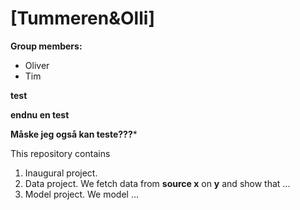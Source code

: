 # \[Tummeren&Olli\]

**Group members:**
- Oliver
- Tim 

**test**

**endnu en test** 

**Måske jeg også kan teste???***

This repository contains  
1. Inaugural project. 
2. Data project. We fetch data from **source x** on **y** and show that ...
3. Model project. We model ...
